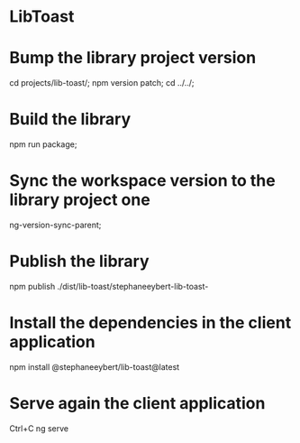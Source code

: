 # LibToast

# Bump the library project version
cd projects/lib-toast/;
npm version patch;
cd ../../;

# Build the library
npm run package;

# Sync the workspace version to the library project one
ng-version-sync-parent;

# Publish the library
npm publish ./dist/lib-toast/stephaneeybert-lib-toast-

# Install the dependencies in the client application
npm install @stephaneeybert/lib-toast@latest

# Serve again the client application
Ctrl+C
ng serve